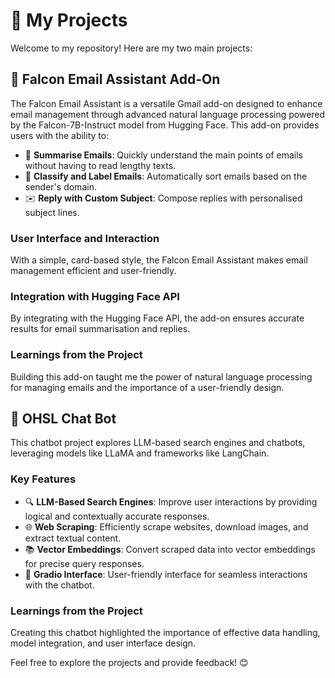 # 🚀 My Projects

Welcome to my repository! Here are my two main projects:

## 📧 Falcon Email Assistant Add-On

The Falcon Email Assistant is a versatile Gmail add-on designed to enhance email management through advanced natural language processing powered by the Falcon-7B-Instruct model from Hugging Face. This add-on provides users with the ability to:

- 📝 **Summarise Emails**: Quickly understand the main points of emails without having to read lengthy texts.
- 📂 **Classify and Label Emails**: Automatically sort emails based on the sender's domain.
- ✉️ **Reply with Custom Subject**: Compose replies with personalised subject lines.

### User Interface and Interaction

With a simple, card-based style, the Falcon Email Assistant makes email management efficient and user-friendly.

### Integration with Hugging Face API

By integrating with the Hugging Face API, the add-on ensures accurate results for email summarisation and replies.

### Learnings from the Project

Building this add-on taught me the power of natural language processing for managing emails and the importance of a user-friendly design.

## 🤖 OHSL Chat Bot

This chatbot project explores LLM-based search engines and chatbots, leveraging models like LLaMA and frameworks like LangChain.

### Key Features

- 🔍 **LLM-Based Search Engines**: Improve user interactions by providing logical and contextually accurate responses.
- 🌐 **Web Scraping**: Efficiently scrape websites, download images, and extract textual content.
- 📚 **Vector Embeddings**: Convert scraped data into vector embeddings for precise query responses.
- 💬 **Gradio Interface**: User-friendly interface for seamless interactions with the chatbot.

### Learnings from the Project
Creating this chatbot highlighted the importance of effective data handling, model integration, and user interface design.

Feel free to explore the projects and provide feedback! 😊



